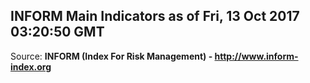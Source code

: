 ## INFORM Main Indicators as of Fri, 13 Oct 2017 03:20:50 GMT

Source: **INFORM (Index For Risk Management) - http://www.inform-index.org**